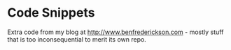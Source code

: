 Code Snippets
=======

Extra code from my blog at http://www.benfrederickson.com - mostly stuff that
is too inconsequential to merit its own repo.

